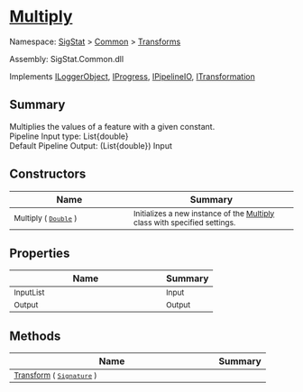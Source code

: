 # [Multiply](./Multiply.md)

Namespace: [SigStat]() > [Common](./../README.md) > [Transforms](./README.md)

Assembly: SigStat.Common.dll

Implements [ILoggerObject](./../ILoggerObject.md), [IProgress](./../Helpers/IProgress.md), [IPipelineIO](./../Pipeline/IPipelineIO.md), [ITransformation](./../ITransformation.md)

## Summary
Multiplies the values of a feature with a given constant.  <br>Pipeline Input type: List{double}<br>Default Pipeline Output: (List{double}) Input

## Constructors

| Name | Summary | 
| --- | --- | 
| <sub>Multiply ( [`Double`](https://docs.microsoft.com/en-us/dotnet/api/System.Double) )</sub><img width=200>| <sub>Initializes a new instance of the [Multiply](https://github.com/hargitomi97/sigstat/blob/master/docs/md/SigStat/Common/Transforms/Multiply.md) class with specified settings.</sub>| <br>


## Properties

| Name | Summary | 
| --- | --- | 
| <sub>InputList</sub><img width=200>| <sub>Input</sub>| <br>
| <sub>Output</sub><img width=200>| <sub>Output</sub>| <br>


## Methods

| Name | Summary | 
| --- | --- | 
| <sub>[Transform](./Methods/Multiply-100663631.md) ( [`Signature`](./../Signature.md) )</sub><img width=200>| <sub></sub>| <br>



